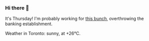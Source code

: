 ### Hi there :wave:

It's Thursday! I'm probably working for [this bunch](https://github.com/kohofinancial), overthrowing the banking establishment.

Weather in Toronto: sunny, at +26°C.
